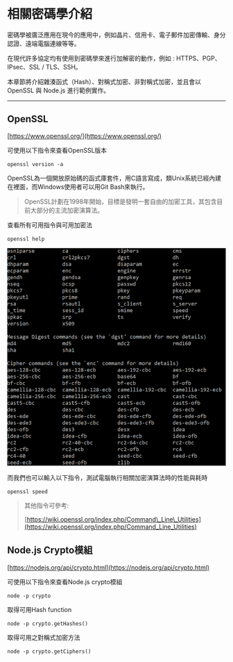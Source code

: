 # 相關密碼學介紹

密碼學被廣泛應用在現今的應用中，例如晶片、信用卡、電子郵件加密傳輸、身分認證、遠端電腦連線等等。

在現代許多協定均有使用到密碼學來進行加解密的動作，例如 : HTTPS、PGP、IPsec、SSL / TLS、SSH。

本章節將介紹雜湊函式（Hash）、對稱式加密、非對稱式加密，並且會以 OpenSSL 與 Node.js 進行範例實作。

---

## OpenSSL

[https://www.openssl.org/](https://www.openssl.org/)

可使用以下指令來查看OpenSSL版本

```
openssl version -a
```

OpenSSL為一個開放原始碼的函式庫套件，用C語言寫成，類Unix系統已經內建在裡面，而Windows使用者可以用Git Bash來執行。

> OpenSSL計劃在1998年開始，目標是發明一套自由的加密工具，其包含目前大部分的主流加密演算法。

查看所有可用指令與可用加密法

```
openssl help
```

![](/assets/9444.png)

而我們也可以輸入以下指令，測試電腦執行相關加密演算法時的性能與耗時

```
openssl speed
```

> 其他指令可參考:
>
> [https://wiki.openssl.org/index.php/Command\_Line\_Utilities](https://wiki.openssl.org/index.php/Command_Line_Utilities)

## Node.js Crypto模組

[https://nodejs.org/api/crypto.html](https://nodejs.org/api/crypto.html)

可使用以下指令來查看Node.js crypto模組

```
node -p crypto
```

取得可用Hash function

```
node -p crypto.getHashes()
```

取得可用之對稱式加密方法

```
node -p crypto.getCiphers()
```



